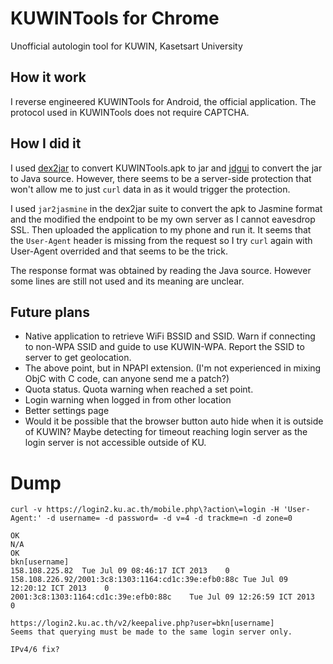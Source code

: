 # KUWINTools for Chrome
Unofficial autologin tool for KUWIN, Kasetsart University

## How it work
I reverse engineered KUWINTools for Android, the official application. The protocol used in KUWINTools does not require CAPTCHA.

## How I did it
I used [dex2jar](https://code.google.com/p/dex2jar/) to convert KUWINTools.apk to jar and [jdgui](http://java.decompiler.free.fr/?q=jdgui) to convert the jar to Java source. However, there seems to be a server-side protection that won't allow me to just `curl` data in as it would trigger the protection.

I used `jar2jasmine` in the dex2jar suite to convert the apk to Jasmine format and the modified the endpoint to be my own server as I cannot eavesdrop SSL. Then uploaded the application to my phone and run it. It seems that the `User-Agent` header is missing from the request so I try `curl` again with User-Agent overrided and that seems to be the trick.

The response format was obtained by reading the Java source. However some lines are still not used and its meaning are unclear.

## Future plans

- Native application to retrieve WiFi BSSID and SSID. Warn if connecting to non-WPA SSID and guide to use KUWIN-WPA. Report the SSID to server to get geolocation.
- The above point, but in NPAPI extension. (I'm not experienced in mixing ObjC with C code, can anyone send me a patch?)
- Quota status. Quota warning when reached a set point.
- Login warning when logged in from other location
- Better settings page
- Would it be possible that the browser button auto hide when it is outside of KUWIN? Maybe detecting for timeout reaching login server as the login server is not accessible outside of KU.

# Dump
    curl -v https://login2.ku.ac.th/mobile.php\?action\=login -H 'User-Agent:' -d username= -d password= -d v=4 -d trackme=n -d zone=0

    OK
    N/A
    OK
    bkn[username]
    158.108.225.82	Tue Jul 09 08:46:17 ICT 2013	0
    158.108.226.92/2001:3c8:1303:1164:cd1c:39e:efb0:88c	Tue Jul 09 12:20:12 ICT 2013	0
    2001:3c8:1303:1164:cd1c:39e:efb0:88c	Tue Jul 09 12:26:59 ICT 2013	0

    https://login2.ku.ac.th/v2/keepalive.php?user=bkn[username]
    Seems that querying must be made to the same login server only.

    IPv4/6 fix?